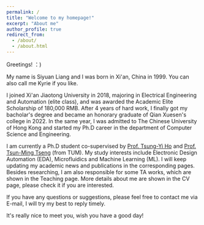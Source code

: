 ```yaml
---
permalink: /
title: "Welcome to my homepage!"
excerpt: "About me"
author_profile: true
redirect_from: 
  - /about/
  - /about.html
---
```


Greetings! ：)

My name is Siyuan Liang and I was born in Xi'an, China in 1999. You can also call me Kyrie if you like.

I joined Xi'an Jiaotong University in 2018, majoring in Electrical Engineering and Automation (elite class), and was awarded the Academic Elite Scholarship of 180,000 RMB. After 4 years of hard work, I finally got my bacholar's degree and became an honorary graduate of Qian Xuesen's college in 2022. In the same year, I was admitted to The Chinese University of Hong Kong and started my Ph.D career in the department of Computer Science and Engineering.

I am currently a Ph.D student co-supervised by <a href="https://tsungyiho.github.io">Prof. Tsung-Yi Ho</a> and <a href="https://www.ce.cit.tum.de/en/eda/persons/tsun-ming-tseng">Prof. Tsun-Ming Tseng</a> (from TUM). My study interests include Electronic Design Automation (EDA), Microfluidics and Machine Learning (ML). I will keep updating my academic news and publications in the corresponding pages. Besides researching, I am also responsible for some TA works, which are shown in the Teaching page. More details about me are shown in the CV page, please check it if you are interested.

If you have any questions or suggestions, please feel free to contact me via E-mail, I will try my best to reply timely.

It's really nice to meet you, wish you have a good day!



<body>
<script type='text/javascript' id='clustrmaps' src='//cdn.clustrmaps.com/map_v2.js?cl=ffffff&w=600&t=tt&d=3hYg96CqA8tHVFDAUu79fnP_Kxf-pWJg6j4naqdR5S0'></script>
</body>

